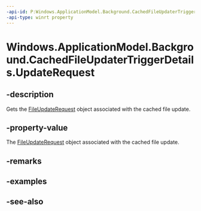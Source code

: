 ```yaml
---
-api-id: P:Windows.ApplicationModel.Background.CachedFileUpdaterTriggerDetails.UpdateRequest
-api-type: winrt property
---
```


<!-- Property syntax
public Windows.Storage.Provider.FileUpdateRequest UpdateRequest { get; }
-->

# Windows.ApplicationModel.Background.CachedFileUpdaterTriggerDetails.UpdateRequest

## -description
Gets the [FileUpdateRequest](../windows.storage.provider/fileupdaterequest.md) object associated with the cached file update.

## -property-value
The [FileUpdateRequest](../windows.storage.provider/fileupdaterequest.md) object associated with the cached file update.

## -remarks

## -examples

## -see-also
